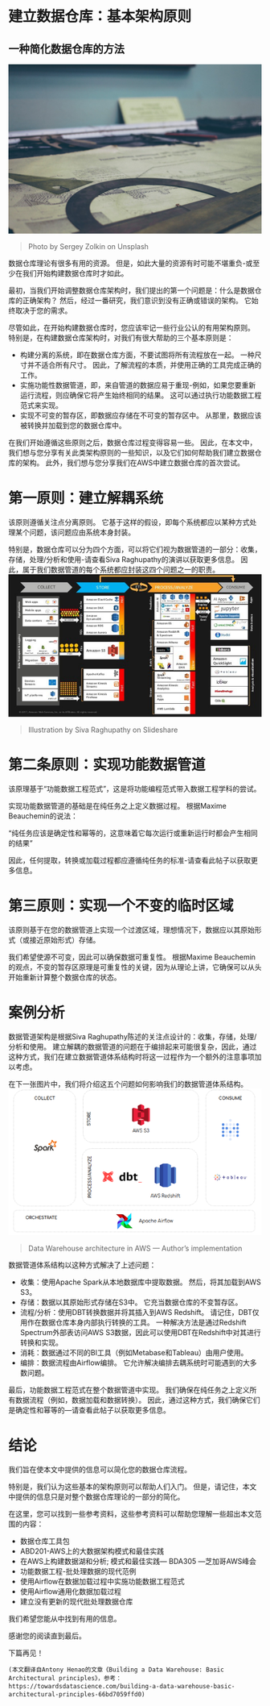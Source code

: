 # 建立数据仓库：基本架构原则
## 一种简化数据仓库的方法
![Photo by Sergey Zolkin on Unsplash](0!0ozC4G2IbzM9B2X0)
> Photo by Sergey Zolkin on Unsplash


数据仓库理论有很多有用的资源。 但是，如此大量的资源有时可能不堪重负-或至少在我们开始构建数据仓库时才如此。

最初，当我们开始调整数据仓库架构时，我们提出的第一个问题是：什么是数据仓库的正确架构？ 然后，经过一番研究，我们意识到没有正确或错误的架构。 它始终取决于您的需求。

尽管如此，在开始构建数据仓库时，您应该牢记一些行业公认的有用架构原则。 特别是，在构建数据仓库架构时，对我们有很大帮助的三个基本原则是：
+ 构建分离的系统，即在数据仓库方面，不要试图将所有流程放在一起。 一种尺寸并不适合所有尺寸。 因此，了解流程的本质，并使用正确的工具完成正确的工作。
+ 实施功能性数据管道，即，来自管道的数据应易于重现-例如，如果您要重新运行流程，则应确保它将产生始终相同的结果。 这可以通过执行功能数据工程范式来实现。
+ 实现不可变的暂存区，即数据应存储在不可变的暂存区中。 从那里，数据应该被转换并加载到您的数据仓库中。

在我们开始遵循这些原则之后，数据仓库过程变得容易一些。 因此，在本文中，我们想与您分享有关此类架构原则的一些知识，以及它们如何帮助我们建立数据仓库的架构。 此外，我们想与您分享我们在AWS中建立数据仓库的首次尝试。
# 第一原则：建立解耦系统

该原则遵循关注点分离原则。 它基于这样的假设，即每个系统都应以某种方式处理某个问题，该问题应由系统本身封装。

特别是，数据仓库可以分为四个方面，可以将它们视为数据管道的一部分：收集，存储，处理/分析和使用-请查看Siva Raghupathy的演讲以获取更多信息。 因此，属于我们数据管道的每个系统都应封装这四个问题之一的职责。
![Illustration by Siva Raghupathy on Slideshare](0!lv9vD-68JE83XnaZ)
> Illustration by Siva Raghupathy on Slideshare

# 第二条原则：实现功能数据管道

该原理基于“功能数据工程范式”，这是将功能编程范式带入数据工程学科的尝试。

实现功能数据管道的基础是在纯任务之上定义数据过程。 根据Maxime Beauchemin的说法：

“纯任务应该是确定性和幂等的，这意味着它每次运行或重新运行时都会产生相同的结果”

因此，任何提取，转换或加载过程都应遵循纯任务的标准-请查看此帖子以获取更多信息。
# 第三原则：实现一个不变的临时区域

该原则基于在您的数据管道上实现一个过渡区域，理想情况下，数据应以其原始形式（或接近原始形式）存储。

我们希望使源不可变，因此可以确保数据可重复性。 根据Maxime Beauchemin的观点，不变的暂存区原理是可重复性的关键，因为从理论上讲，它确保可以从头开始重新计算整个数据仓库的状态。
# 案例分析

数据管道架构是根据Siva Raghupathy陈述的关注点设计的：收集，存储，处理/分析和使用。 建立解耦的数据管道的问题在于编排起来可能很复杂，因此，通过这种方式，我们在建立数据管道体系结构时将这一过程作为一个额外的注意事项加以考虑。

在下一张图片中，我们将介绍这五个问题如何影响我们的数据管道体系结构。
![Data Warehouse architecture in AWS — Author’s implementation](1!ase2ortBwmXwN-8DVlcvIw.png)
> Data Warehouse architecture in AWS — Author’s implementation


数据管道体系结构以这种方式解决了上述问题：
+ 收集：使用Apache Spark从本地数据库中提取数据。 然后，将其加载到AWS S3。
+ 存储：数据以其原始形式存储在S3中。 它充当数据仓库的不变暂存区。
+ 流程/分析：使用DBT转换数据并将其插入到AWS Redshift。 请记住，DBT仅用作在数据仓库本身内部执行转换的工具。 一种解决方法是通过Redshift Spectrum外部表访问AWS S3数据，因此可以使用DBT在Redshift中对其进行转换和实现。
+ 消耗：数据通过不同的BI工具（例如Metabase和Tableau）由用户使用。
+ 编排：数据流程由Airflow编排。 它允许解决编排去耦系统时可能遇到的大多数问题。

最后，功能数据工程范式在整个数据管道中实现。 我们确保在纯任务之上定义所有数据流程（例如，数据加载和数据转换）。 因此，通过这种方式，我们确保它们是确定性和幂等的—请查看此帖子以获取更多信息。
# 结论

我们旨在使本文中提供的信息可以简化您的数据仓库流程。

特别是，我们认为这些基本的架构原则可以帮助人们入门。 但是，请记住，本文中提供的信息只是对整个数据仓库理论的一部分的简化。

在这里，您可以找到一些参考资料，这些参考资料可以帮助您理解一些超出本文范围的内容：
+ 数据仓库工具包
+ ABD201-AWS上的大数据架构模式和最佳实践
+ 在AWS上构建数据湖和分析; 模式和最佳实践— BDA305 —芝加哥AWS峰会
+ 功能数据工程-批处理数据的现代范例
+ 使用Airflow在数据加载过程中实施功能数据工程范式
+ 使用Airflow通用化数据加载过程
+ 建立没有更新的现代批处理数据仓库

我们希望您能从中找到有用的信息。

感谢您的阅读直到最后。

下篇再见！
```
(本文翻译自Antony Henao的文章《Building a Data Warehouse: Basic Architectural principles》，参考：https://towardsdatascience.com/building-a-data-warehouse-basic-architectural-principles-66bd7059ffd0)
```
